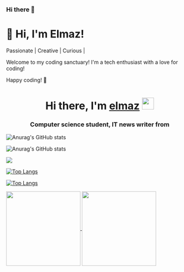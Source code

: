 ### Hi there 👋

<!--
**9elmaz9/9elmaz9** is a ✨ _special_ ✨ repository because its `README.md` (this file) appears on your GitHub profile.

Here are some ideas to get you started:

- 🔭 I’m currently working on ...
- 🌱 I’m currently learning ...
- 👯 I’m looking to collaborate on ...
- 🤔 I’m looking for help with ...
- 💬 Ask me about ...
- 📫 How to reach me: ...
- 😄 Pronouns: ...
- ⚡ Fun fact: ...
-->
# 👋 Hi, I'm Elmaz!
Passionate | Creative | Curious |

Welcome to my coding sanctuary! I'm a tech enthusiast with a love for coding!

Happy coding! 🚀


<h1 align="center">Hi there, I'm <a href="https://daniilshat.ru/" target="_blank">elmaz</a> 
<img src="https://github.com/blackcater/blackcater/raw/main/images/Hi.gif" height="32"/></h1>
<h3 align="center">Computer science student, IT news writer from  </h3>


![Anurag's GitHub stats](https://github-readme-stats.vercel.app/api?username=9elmaz9&show_icons=true)


![Anurag's GitHub stats](https://github-readme-stats.vercel.app/api?username=9elmaz9&show_icons=true&theme=radical)




<picture>
  <source
    srcset="https://github-readme-stats.vercel.app/api?username=9elmaz9&show_icons=true&theme=dark"
    media="(prefers-color-scheme: dark)"
  />
  <source
    srcset="https://github-readme-stats.vercel.app/api?username=9elmaz9&show_icons=true"
    media="(prefers-color-scheme: light), (prefers-color-scheme: no-preference)"
  />
  <img src="https://github-readme-stats.vercel.app/api?username=9elmaz9&show_icons=true" />
</picture>




[![Top Langs](https://github-readme-stats.vercel.app/api/top-langs/?username=9elmaz9)](https://github.com/anuraghazra/github-readme-stats)

 [![Top Langs](https://github-readme-stats.vercel.app/api/top-langs/?username=9elmaz9&layout=donut)](https://github.com/9elmaz9/github-readme-stats)



 <a href="https://github.com/anuraghazra/github-readme-stats">
  <img height=200 align="center" src="https://github-readme-stats.vercel.app/api?username=anuraghazra" />
</a>
<a href="https://github.com/anuraghazra/convoychat">
  <img height=200 align="center" src="https://github-readme-stats.vercel.app/api/top-langs?username=anuraghazra&layout=compact&langs_count=8&card_width=320" />
</a>



